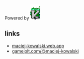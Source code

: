Powered by ![vim](./media/vim_on_fire.gif)

## links
* [maciej-kowalski.web.app](https://maciej-kowalski.web.app)
* [gamejolt.com/@maciej-kowalski](https://gamejolt.com/@maciej-kowalski)
